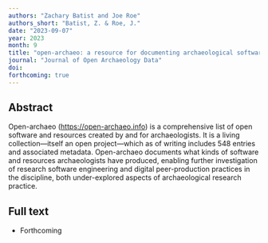 ```yaml
---
authors: "Zachary Batist and Joe Roe"
authors_short: "Batist, Z. & Roe, J."
date: "2023-09-07"
year: 2023
month: 9
title: "open-archaeo: a resource for documenting archaeological software development practices"
journal: "Journal of Open Archaeology Data"
doi: 
forthcoming: true
---
```


## Abstract

Open-archaeo (<https://open-archaeo.info>) is a comprehensive list of open software and resources created by and for archaeologists. It is a living collection—itself an open project—which as of writing includes 548 entries and associated metadata. Open-archaeo documents what kinds of software and resources archaeologists have produced, enabling further investigation of research software engineering and digital peer-production practices in the discipline, both under-explored aspects of archaeological research practice.

<!-- more -->

## Full text

* Forthcoming
